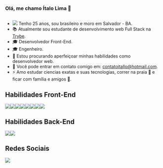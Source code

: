 ### Olá, me chamo Ítalo Lima 👋
##

- <img src="https://img.icons8.com/emoji/20/000000/man-with-beard-light-skin-tone.png"/> Tenho 25 anos, sou brasileiro e moro em Salvador - BA.
- :books: Atualmente sou estudante de desenvolvimento web Full Stack na [Trybe](https://www.betrybe.com/).
-  :mortar_board: Desenvolvedor Front-End.
-  :mortar_board: Engenheiro.
- 👯 Estou procurando aperfeiçoar minhas habilidades como desenvolvedor web.
- :email: Você pode entrar em contato comigo em: contatoitallo@hotmail.com.
- ⚡ Amo estudar ciencias exatas e suas tecnologias, correr na praia :ocean: e ficar com família e amigos :raised_hands:.


## Habilidades Front-End

[<img src="https://img.icons8.com/color/50/000000/react-native.png"/>](https://pt-br.reactjs.org/)[<img src="https://img.icons8.com/color/50/000000/html-5--v1.png"/>](https://www.w3schools.com/html/)[<img src="https://img.icons8.com/color/50/000000/bootstrap.png"/>](https://getbootstrap.com/)[<img src="https://img.icons8.com/color/50/000000/css3.png"/>](https://developer.mozilla.org/pt-BR/docs/Web/CSS)[<img src="https://img.icons8.com/color/50/000000/javascript--v1.png"/>](https://blog.betrybe.com/javascript/)[<img src="https://img.icons8.com/color/50/000000/redux.png"/>](https://redux.js.org/)[<img src="https://img.icons8.com/external-tal-revivo-color-tal-revivo/50/000000/external-jest-can-collect-code-coverage-information-from-entire-projects-logo-color-tal-revivo.png"/>](https://jestjs.io/pt-BR/)[<img src="https://img.icons8.com/ios-filled/50/000000/git.png"/>](https://git-scm.com/)

## Habilidades Back-End
[<img src="https://img.icons8.com/color/50/000000/mysql--v1.png"/>](https://www.mysql.com/)[<img src="https://img.icons8.com/fluency/50/000000/docker.png"/>](https://docs.docker.com/)

## Redes Sociais
[<img src="https://img.icons8.com/color/50/000000/linkedin.png"/>](https://www.linkedin.com/in/%C3%ADtalolima9/)
